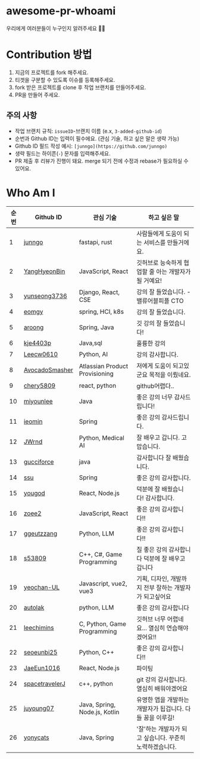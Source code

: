 # awesome-pr-whoami

우리에게 여러분들이 누구인지 알려주세요 🙌🙌

# Contribution 방법

1. 지금의 프로젝트를 fork 해주세요.
2. 티겟을 구분할 수 있도록 이슈를 등록해주세요.
3. fork 받은 프로젝트를 clone 후 작업 브랜치를 만들어주세요.
4. PR을 만들어 주세요.

## 주의 사항

- 작업 브랜치 규칙: `issueID`-브랜치 이름 (e.x, `3-added-github-id`)
- 순번과 Github ID는 입력이 필수에요. (관심 기술, 하고 싶은 말은 생략 가능)
- Github ID 필드 작성 예시: `[junngo](https://github.com/junngo)`
- 생략 필드는 하이픈(`-`) 문자를 입력해주세요.
- PR 제출 후 리뷰가 진행이 돼요. merge 되기 전에 수정과 rebase가 필요하실 수 있어요.

# Who Am I

| 순번 | Github ID                                           | 관심 기술                      | 하고 싶은 말                                         |
| ---- | --------------------------------------------------- | ------------------------------ | ---------------------------------------------------- |
| 1    | [junngo](https://github.com/junngo)                 | fastapi, rust                  | 사람들에게 도움이 되는 서비스를 만들거에요.|
| 2    | [YangHyeonBin](https://github.com/YangHyeonBin)     | JavaScript, React              | 깃허브로 능숙하게 협업할 줄 아는 개발자가 될 거예요!|
| 3    | [yunseong3736](https://github.com/yunseong3736)     | Django, React, CSE             | 강의 잘 들었습니다. - 밸류어블피플 CTO|
| 4    | [eomgy](https://github.com/eomgy)                   | spring, HCI, k8s               | 강의 잘 들었습니다.|
| 5    | [aroong](https://github.com/Aroong)                 | Spring, Java                   | 깃 강의 잘 들었습니다!|
| 6    | [kje4403p](https://github.com/kje4403p)             | Java,sql                       | 훌륭한 강의|
| 7    | [Leecw0610](https://github.com/Leecw0610)           | Python, AI                     | 강의 감사합니다.|
| 8    | [AvocadoSmasher](https://github.com/avocadosmasher) | Atlassian Product Provisioning | 저에게 도움이 되고있군요 목적을 이뤘네요.|
| 9    | [chery5809](https://github.com/chaerin-kim)         | react, python                  | github어렵다..|
| 10   | [miyounlee](https://github.com/miyounlee)           | Java                           | 좋은 강의 너무 감사드립니다!|
| 11   | [ieomin](https://github.com/ieomin)                 | Spring                         | 좋은 강의 감사드립니다.|
| 12   | [JWrnd](https://github.com/JWrnd)                   | Python, Medical AI             | 잘 배우고 갑니다. 고맙습니다.|
| 13   | [gucciforce](https://github.com/gucciforce)         | java                           | 감사합니다 잘 배웠습니다.|
| 14   | [ssu](https://github.com/ssu)                       | Spring                         | 좋은 강의 감사합니다.|
| 15   | [yougod](https://github.com/yousincha)              | React, Node.js                 | 덕분에 잘 배웠습니다! 감사합니다.|
| 16   | [zoee2](https://github.com/zoee2     )              | JavaScript, React              | 좋은 강의 감사합니다!!|
| 17   | [ggeutzzang](https://github.com/ggeutzzang)         | Python, LLM                    | 좋은 강의 감사합니다!!|
| 18   | [s53809](https://github.com/s53809)                 | C++, C#, Game Programming      | 질 좋은 강의 감사합니다 덕분에 잘 배우고 갑니다|
| 19   | [yeochan-UL](https://github.com/yeochan-UL)         | Javascript, vue2, vue3         | 기획, 디자인, 개발까지 전부 잘하는 개발자가 되고싶어요|
| 20   | [autolak](https://github.com/autolak)               | python, LLM                    | 좋은 강의 감사합니다|
| 21   | [leechimins](https://github.com/leechimins)         | C, Python, Game Programming    | 깃허브 너무 어렵네요... 열심히 연습해야겠어요!!|
| 22   | [seoeunbi25](https://github.com/seoeunbi25)         | Python, C++                    | 좋은 강의 감사합니다!!|
| 23   | [JaeEun1016](https://github.com/JaeEun1016)         | React, Node.js                 | 파이팅|
| 24   | [spacetravelerJ](https://github.com/spacetravelerJ) | c++, python                    | git 강의 감사합니다. 열심히 배워야겠어요|
| 25   | [juyoung07](https://github.com/juyoung07)           | Java, Spring, Node.js, Kotlin  | 유명한 앱을 개발하는 개발자가 됩겁니다. 다들 꿈을 이루길!|
| 26   | [yonycats](https://github.com/yonycats)             | Java, Spring                   | '잘'하는 개발자가 되고 싶습니다. 꾸준히 노력하겠습니다.|